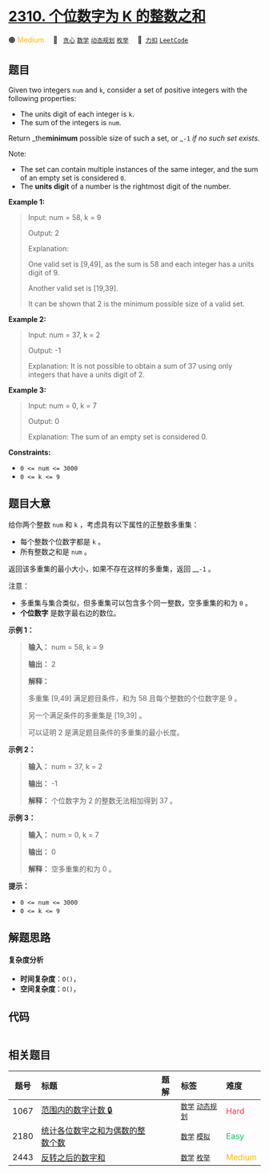 # [2310. 个位数字为 K 的整数之和](https://2xiao.github.io/leetcode-js/problem/2310.html)

🟠 <font color=#ffb800>Medium</font>&emsp; 🔖&ensp; [`贪心`](/tag/greedy.md) [`数学`](/tag/math.md) [`动态规划`](/tag/dynamic-programming.md) [`枚举`](/tag/enumeration.md)&emsp; 🔗&ensp;[`力扣`](https://leetcode.cn/problems/sum-of-numbers-with-units-digit-k) [`LeetCode`](https://leetcode.com/problems/sum-of-numbers-with-units-digit-k)

## 题目

Given two integers `num` and `k`, consider a set of positive integers with the
following properties:

  * The units digit of each integer is `k`.
  * The sum of the integers is `num`.

Return _the**minimum** possible size of such a set, or _`-1` _if no such set
exists._

Note:

  * The set can contain multiple instances of the same integer, and the sum of an empty set is considered `0`.
  * The **units digit** of a number is the rightmost digit of the number.



**Example 1:**

> Input: num = 58, k = 9
> 
> Output: 2
> 
> Explanation:
> 
> One valid set is [9,49], as the sum is 58 and each integer has a units digit of 9.
> 
> Another valid set is [19,39].
> 
> It can be shown that 2 is the minimum possible size of a valid set.

**Example 2:**

> Input: num = 37, k = 2
> 
> Output: -1
> 
> Explanation: It is not possible to obtain a sum of 37 using only integers that have a units digit of 2.

**Example 3:**

> Input: num = 0, k = 7
> 
> Output: 0
> 
> Explanation: The sum of an empty set is considered 0.

**Constraints:**

  * `0 <= num <= 3000`
  * `0 <= k <= 9`


## 题目大意

给你两个整数 `num` 和 `k` ，考虑具有以下属性的正整数多重集：

  * 每个整数个位数字都是 `k` 。
  * 所有整数之和是 `num` 。

返回该多重集的最小大小，如果不存在这样的多重集，返回 __`-1` 。

注意：

  * 多重集与集合类似，但多重集可以包含多个同一整数，空多重集的和为 `0` 。
  * **个位数字** 是数字最右边的数位。



**示例 1：**

> 
> 
> 
> 
> 
> **输入：** num = 58, k = 9
> 
> **输出：** 2
> 
> **解释：**
> 
> 多重集 [9,49] 满足题目条件，和为 58 且每个整数的个位数字是 9 。
> 
> 另一个满足条件的多重集是 [19,39] 。
> 
> 可以证明 2 是满足题目条件的多重集的最小长度。
> 
> 

**示例 2：**

> 
> 
> 
> 
> 
> **输入：** num = 37, k = 2
> 
> **输出：** -1
> 
> **解释：** 个位数字为 2 的整数无法相加得到 37 。

**示例 3：**

> 
> 
> 
> 
> 
> **输入：** num = 0, k = 7
> 
> **输出：** 0
> 
> **解释：** 空多重集的和为 0 。
> 
> 



**提示：**

  * `0 <= num <= 3000`
  * `0 <= k <= 9`


## 解题思路

#### 复杂度分析

- **时间复杂度**：`O()`，
- **空间复杂度**：`O()`，

## 代码

```javascript

```

## 相关题目

<!-- prettier-ignore -->
| 题号 | 标题 | 题解 | 标签 | 难度 |
| :------: | :------ | :------: | :------ | :------ |
| 1067 | [范围内的数字计数 🔒](https://leetcode.com/problems/digit-count-in-range) |  |  [`数学`](/tag/math.md) [`动态规划`](/tag/dynamic-programming.md) | <font color=#ff334b>Hard</font> |
| 2180 | [统计各位数字之和为偶数的整数个数](https://leetcode.com/problems/count-integers-with-even-digit-sum) |  |  [`数学`](/tag/math.md) [`模拟`](/tag/simulation.md) | <font color=#15bd66>Easy</font> |
| 2443 | [反转之后的数字和](https://leetcode.com/problems/sum-of-number-and-its-reverse) |  |  [`数学`](/tag/math.md) [`枚举`](/tag/enumeration.md) | <font color=#ffb800>Medium</font> |